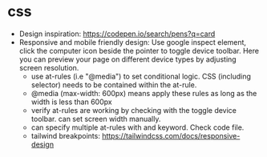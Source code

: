 # css

- Design inspiration: https://codepen.io/search/pens?q=card
- Responsive and mobile friendly design: Use google inspect element, click the computer icon beside the pointer to toggle device toolbar. Here you can preview your page on different device types by adjusting screen resolution.
  - use at-rules (i.e "@media") to set conditional logic. CSS (including selector) needs to be contained within the at-rule.
  - @media (max-width: 600px) means apply these rules as long as the width is less than 600px
  - verify at-rules are working by checking with the toggle device toolbar. can set screen width manually.
  - can specify multiple at-rules with and keyword. Check code file.
  - tailwind breakpoints: https://tailwindcss.com/docs/responsive-design
